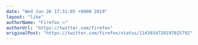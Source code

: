 ```yaml
---
date: "Wed Jun 26 17:31:05 +0000 2019"
layout: "like"
authorName: "Firefox 🔥"
authorUrl: "https://twitter.com/firefox"
originalPost: "https://twitter.com/firefox/status/1143934720197025792"
---
```

